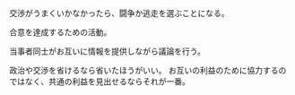 交渉がうまくいかなかったら、闘争か逃走を選ぶことになる。

合意を達成するための活動。

当事者同士がお互いに情報を提供しながら議論を行う。

政治や交渉を省けるなら省いたほうがいい。
お互いの利益のために協力するのではなく、共通の利益を見出せるならそれが一番。
